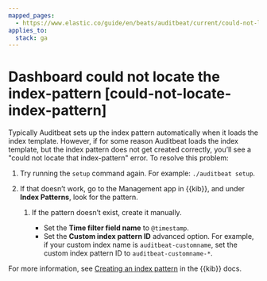 ```yaml
---
mapped_pages:
  - https://www.elastic.co/guide/en/beats/auditbeat/current/could-not-locate-index-pattern.html
applies_to:
  stack: ga
---
```


# Dashboard could not locate the index-pattern [could-not-locate-index-pattern]

Typically Auditbeat sets up the index pattern automatically when it loads the index template. However, if for some reason Auditbeat loads the index template, but the index pattern does not get created correctly, you’ll see a "could not locate that index-pattern" error. To resolve this problem:

1. Try running the `setup` command again. For example: `./auditbeat setup`.
2. If that doesn’t work, go to the Management app in {{kib}}, and under **Index Patterns**, look for the pattern.

    1. If the pattern doesn’t exist, create it manually.

        * Set the **Time filter field name** to `@timestamp`.
        * Set the **Custom index pattern ID** advanced option. For example, if your custom index name is `auditbeat-customname`, set the custom index pattern ID to `auditbeat-customname-*`.


For more information, see [Creating an index pattern](docs-content://explore-analyze/find-and-organize/data-views.md) in the {{kib}} docs.

